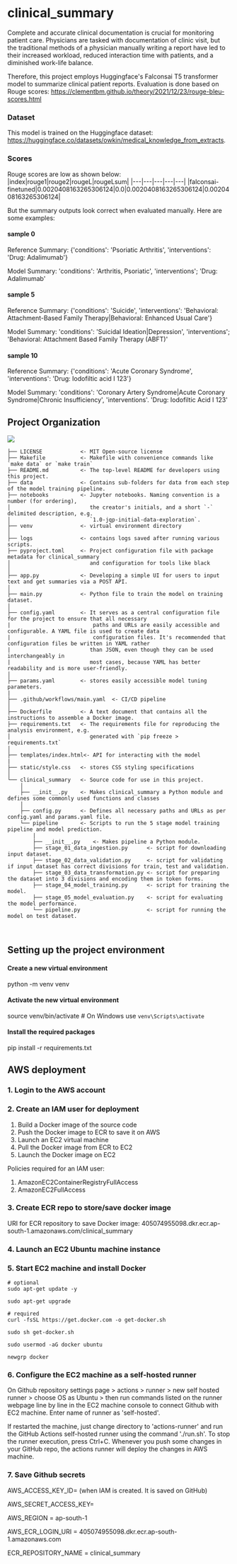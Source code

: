 # clinical_summary
Complete and accurate clinical documentation is crucial for monitoring patient care. Physicians are tasked with documentation of clinic visit, but the traditional methods of a physician manually writing a report have led to their increased workload, reduced interaction time with patients, and a diminished work-life balance.

Therefore, this project employs Huggingface's Falconsai T5 transformer model to summarize clinical patient reports. 
Evaluation is done based on Rouge scores: https://clementbm.github.io/theory/2021/12/23/rouge-bleu-scores.html 

### Dataset
This model is trained on the Huggingface dataset: https://huggingface.co/datasets/owkin/medical_knowledge_from_extracts.

### Scores
Rouge scores are low as shown below:
|index|rouge1|rouge2|rougeL|rougeLsum|
|---|---|---|---|---|
|falconsai-finetuned|0\.0020408163265306124|0\.0|0\.0020408163265306124|0\.0020408163265306124|

But the summary outputs look correct when evaluated manually. Here are some examples:
#### sample 0
Reference Summary:
{'conditions': 'Psoriatic Arthritis', 'interventions': 'Drug: Adalimumab'}

Model Summary:
'conditions': 'Arthritis, Psoriatic', 'interventions'; 'Drug: Adalimumab'

#### sample 5
Reference Summary:
{'conditions': 'Suicide', 'interventions': 'Behavioral: Attachment-Based Family Therapy|Behavioral: Enhanced Usual Care'}

Model Summary:
'conditions': 'Suicidal Ideation|Depression', 'interventions'; 'Behavioral: Attachment Based Family Therapy (ABFT)'

#### sample 10
Reference Summary:
{'conditions': 'Acute Coronary Syndrome', 'interventions': 'Drug: Iodofiltic acid I 123'}

Model Summary:
'conditions': 'Coronary Artery Syndrome|Acute Coronary Syndrome|Chronic Insufficiency', 'interventions'. 'Drug: Iodofiltic Acid I 123'

## Project Organization
<a target="_blank" href="https://cookiecutter-data-science.drivendata.org/">
    <img src="https://img.shields.io/badge/CCDS-Project%20template-328F97?logo=cookiecutter" />
</a>

```
├── LICENSE            <- MIT Open-source license
├── Makefile           <- Makefile with convenience commands like `make data` or `make train`
├── README.md          <- The top-level README for developers using this project.
├── data               <- Contains sub-folders for data from each step of the model training pipeline.
├── notebooks          <- Jupyter notebooks. Naming convention is a number (for ordering),
│                         the creator's initials, and a short `-` delimited description, e.g.
│                         `1.0-jqp-initial-data-exploration`.
├── venv               <- virtual environment directory
│
├── logs               <- contains logs saved after running various scripts.
├── pyproject.toml     <- Project configuration file with package metadata for clinical_summary
│                         and configuration for tools like black
│
├── app.py             <- Developing a simple UI for users to input text and get summaries via a POST API.
│
├── main.py            <- Python file to train the model on training dataset.
│
├── config.yaml        <- It serves as a central configuration file for the project to ensure that all necessary
|                          paths and URLs are easily accessible and configurable. A YAML file is used to create data 
|                          configuration files. It's recommended that configuration files be written in YAML rather 
|                         than JSON, even though they can be used interchangeably in
|                         most cases, because YAML has better readability and is more user-friendly.
│
├── params.yaml        <- stores easily accessible model tuning parameters.
|
├── .github/workflows/main.yaml  <- CI/CD pipeline
│
├── Dockerfile         <- A text document that contains all the instructions to assemble a Docker image.
├── requirements.txt   <- The requirements file for reproducing the analysis environment, e.g.
│                         generated with `pip freeze > requirements.txt`
│
├── templates/index.html<- API for interacting with the model
|
├── static/style.css   <- stores CSS styling specifications
│
└── clinical_summary   <- Source code for use in this project.
    │
    ├── __init__.py    <- Makes clinical_summary a Python module and defines some commonly used functions and classes
    │
    ├── config.py      <- Defines all necessary paths and URLs as per config.yaml and params.yaml file.
    └── pipeline       <- Scripts to run the 5 stage model training pipeline and model prediction.
        |
        ├── __init__.py    <- Makes pipeline a Python module.
        ├── stage_01_data_ingestion.py      <- script for downloading input dataset.
        ├── stage_02_data_validation.py     <- script for validating if input dataset has correct divisions for train, test and validation.
        ├── stage_03_data_transformation.py <- script for preparing the dataset into 3 divisions and encoding them in token forms.
        ├── stage_04_model_training.py      <- script for training the model.
        ├── stage_05_model_evaluation.py    <- script for evaluating the model performance. 
        └── pipeline.py                     <- script for running the model on test dataset. 

 

```
## Setting up the project environment
#### Create a new virtual environment
python -m venv venv

#### Activate the new virtual environment
source venv/bin/activate  # On Windows use `venv\Scripts\activate`

#### Install the required packages
pip install -r requirements.txt

## AWS deployment
### 1. Login to the AWS account

### 2. Create an IAM user for deployment
1. Build a Docker image of the source code
2. Push the Docker image to ECR to save it on AWS
3. Launch an EC2 virtual machine
4. Pull the Docker image from ECR to EC2
5. Launch the Docker image on EC2

Policies required for an IAM user:
1. AmazonEC2ContainerRegistryFullAccess
2. AmazonEC2FullAccess

### 3. Create ECR repo to store/save docker image
URI for ECR repository to save Docker image:
405074955098.dkr.ecr.ap-south-1.amazonaws.com/clinical_summary

### 4. Launch an EC2 Ubuntu machine instance

### 5. Start EC2 machine and install Docker
```
# optional
sudo apt-get update -y

sudo apt-get upgrade

# required
curl -fsSL https://get.docker.com -o get-docker.sh

sudo sh get-docker.sh

sudo usermod -aG docker ubuntu

newgrp docker
```

### 6. Configure the EC2 machine as a self-hosted runner
On Github repository settings page > actions > runner > new self hosted runner > choose OS as Ubuntu > then run commands listed on the runner webpage line by line in the EC2 machine console to connect Github with EC2 machine. Enter name of runner as 'self-hosted'.

If restarted the machine, just change directory to 'actions-runner' and run the GitHub Actions self-hosted runner using the command './run.sh'. To stop the runner execution, press Ctrl+C. Whenever you push some changes in your GitHub repo, the actions runner will deploy the changes in AWS machine.

### 7. Save Github secrets
AWS_ACCESS_KEY_ID= (when IAM is created. It is saved on GitHub)

AWS_SECRET_ACCESS_KEY=

AWS_REGION = ap-south-1

AWS_ECR_LOGIN_URI = 405074955098.dkr.ecr.ap-south-1.amazonaws.com

ECR_REPOSITORY_NAME = clinical_summary